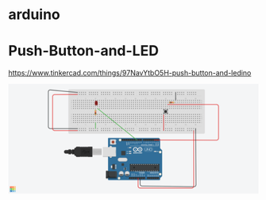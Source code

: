 # arduino



# Push-Button-and-LED

https://www.tinkercad.com/things/97NavYtbO5H-push-button-and-ledino

![push-button-and-led.ino](https://github.com/douglasdeodato/arduino/blob/master/sample-images/push-button-and-led.ino.png)
